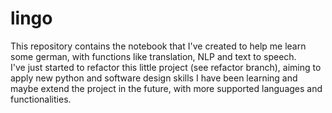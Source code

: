 # lingo
This repository contains the notebook that I've created to help me learn some german, with functions like translation, NLP and text to speech.  
I've just started to refactor this little project (see refactor branch), aiming to apply new python and software design skills I have been learning and maybe extend the project in the future, with more supported languages and functionalities.
